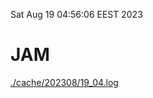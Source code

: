 Sat Aug 19 04:56:06 EEST 2023
# JAM
<a href='./cache/202308/19_04.log'>./cache/202308/19_04.log</a>
